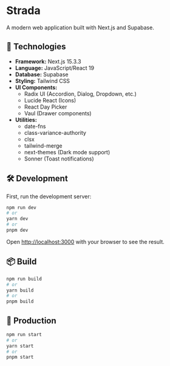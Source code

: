# Strada

A modern web application built with Next.js and Supabase.

## 🚀 Technologies

- **Framework:** Next.js 15.3.3
- **Language:** JavaScript/React 19
- **Database:** Supabase
- **Styling:** Tailwind CSS
- **UI Components:** 
  - Radix UI (Accordion, Dialog, Dropdown, etc.)
  - Lucide React (Icons)
  - React Day Picker
  - Vaul (Drawer components)
- **Utilities:**
  - date-fns
  - class-variance-authority
  - clsx
  - tailwind-merge
  - next-themes (Dark mode support)
  - Sonner (Toast notifications)

## 🛠️ Development

First, run the development server:

```bash
npm run dev
# or
yarn dev
# or
pnpm dev
```

Open [http://localhost:3000](http://localhost:3000) with your browser to see the result.

## 📦 Build

```bash
npm run build
# or
yarn build
# or
pnpm build
```

## 🚀 Production

```bash
npm run start
# or
yarn start
# or
pnpm start
```
